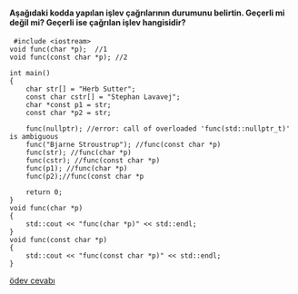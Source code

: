 #### Aşağıdaki kodda yapılan işlev çağrılarının durumunu belirtin. Geçerli mi değil mi? Geçerli ise çağrılan işlev hangisidir?

```
 #include <iostream>
void func(char *p);  //1
void func(const char *p); //2

int main()
{
	char str[] = "Herb Sutter";
	const char cstr[] = "Stephan Lavavej";
	char *const p1 = str;
	const char *p2 = str;

	func(nullptr); //error: call of overloaded 'func(std::nullptr_t)' is ambiguous
	func("Bjarne Stroustrup"); //func(const char *p)
	func(str); //func(char *p)
	func(cstr); //func(const char *p)
	func(p1); //func(char *p)
	func(p2);//func(const char *p

	return 0;
}
void func(char *p)
{
	std::cout << "func(char *p)" << std::endl;
}
void func(const char *p)
{
	std::cout << "func(const char *p)" << std::endl;
}
```

[ödev cevabı](https://vimeo.com/433282922)
